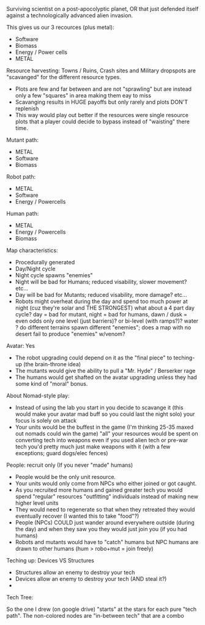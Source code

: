 Surviving scientist on a post-apocolyptic planet, 
OR that just defended itself against a technologically advanced alien invasion.

This gives us our 3 recources (plus metal):

  * Software
  * Biomass
  * Energy / Power cells
  * METAL

Resource harvesting:
Towns / Ruins, Crash sites and Military dropspots are "scavanged" for the different resource types.
  
  * Plots are few and far between and are not "sprawling" but are instead only a few "squares" in area making them eay to miss
  * Scavanging results in HUGE payoffs but only rarely and plots DON'T replenish
  * This way would play out better if the resources were single resource plots that a player could decide 
    to bypass instead of "waisting" there time. 

Mutant path:
  
  * METAL
  * Software
  * Biomass

Robot path:

  * METAL
  * Software
  * Energy / Powercells

Human path:
  
  * METAL
  * Energy / Powercells
  * Biomass

Map characteristics:

  * Procedurally generated
  * Day/Night cycle
  * Night cycle spawns "enemies"
  * Night will be bad for Humans; reduced visability, slower movement? etc...
  * Day will be bad for Mutants; reduced visability, more damage? etc...
  * Robots might overheat during the day and spend too much power at night (cuz they're solar and THE STRONGEST)
    what about a 4 part day cycle? day = bad for mutant, night = bad for humans, dawn / dusk = even odds
    only one level (just barriers)? or bi-level (with ramps?)?  water ?  do different terrains spawn 
    different "enemies"; does a map with no desert fail to produce "enemies" w/venom?

Avatar: Yes

  * The robot upgrading could depend on it as the "final piece" to teching-up (the brain-throne idea)
  * The mutants would give the ability to pull a "Mr. Hyde" / Berserker rage
  * The humans would get shafted on the avatar upgrading unless they had some kind of "moral" bonus.

About Nomad-style play:

  * Instead of using the lab you start in you decide to scavange it (this would make your avatar mad buff so you could last the night solo)
    your focus is solely on attack
  * Your units would be the buffest in the game (I'm thinking 25-35 maxed out nomads could win the game)
    "all" your resources would be spent on converting tech into weapons even if you used alien tech or pre-war tech 
     you'd pretty much just make weapons with it (with a few exceptions; guard dogs/elec fences)

People: recruit only (If you never "made" humans)

  * People would be the only unit resource.
  * Your units would only come from NPCs who either joined or got caught.
  * As you recruited more humans and gained greater tech you would spend "regular" resources "outfitting" individuals instead of making new higher level units
  * They would need to regenerate so that when they retreated they would eventually recover (I wanted this to take "food"?)
  * People (NPCs) COULD just wander around everywhere outside (during the day) and when they saw you they would just join you (if you had humans)
  * Robots and mutants would have to "catch" humans but NPC humans are drawn to other humans (hum > robo+mut = join freely)

Teching up:
Devices VS Structures

  * Structures allow an enemy to destroy your tech
  * Devices allow an enemy to destroy your tech (AND steal it?)
  *

Tech Tree:

  So the one I drew (on google drive) "starts" at the stars for each pure "tech path".  The non-colored nodes are 
  "in-between tech" that are a combo   

  



